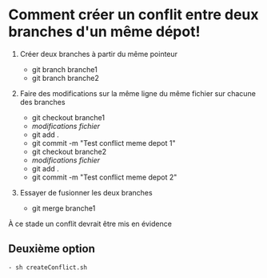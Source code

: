 # Comment créer un conflit entre deux branches d'un même dépot!

1. Créer deux branches à partir du même pointeur
    - git branch branche1
    - git branch branche2

2. Faire des modifications sur la même ligne du même fichier sur chacune des branches
    - git checkout branche1
    - *modifications fichier*
    - git add .
    - git commit -m "Test conflict meme depot 1"
    - git checkout branche2
    - *modifications fichier*
    - git add .
    - git commit -m "Test conflict meme depot 2"

3. Essayer de fusionner les deux branches
    - git merge branche1

À ce stade un conflit devrait être mis en évidence

## Deuxième option
    - sh createConflict.sh